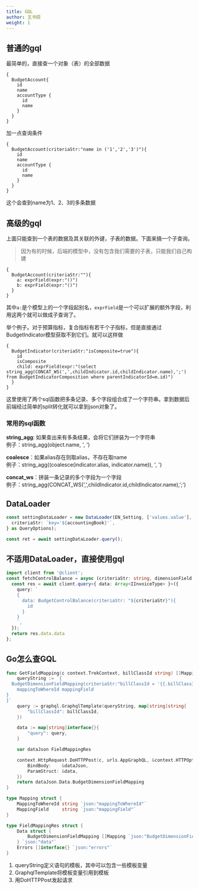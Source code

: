 ```yaml
---
title: GQL
author: 王书硕
weight: 1
---
```

## 普通的gql
最简单的，直接查一个对象（表）的全部数据
```
{
  BudgetAccount{
    id
    name
    accountType {
      id
      name
    }
  }
}
```

加一点查询条件
```
{
  BudgetAccount(criteriaStr:"name in ('1','2','3')"){
    id
    name
    accountType {
      id
      name
    }
  }
}
```
这个会查到name为1、2、3的多条数据

## 高级的gql
上面只能查到一个表的数据及其关联的外键，子表的数据。下面来搞一个子查询。
> 因为有的时候，后端的模型中，没有包含我们需要的子表，只能我们自己构建
```
{
  BudgetAccount(criteriaStr:""){
    a: exprField(expr:"()")
    b: exprField(expr:"()")
  }
}
```
其中`a:`是个模型上的一个字段起别名，`exprField`是一个可以扩展的额外字段，利用这两个就可以做成子查询了。

举个例子。对于预算指标，复合指标有若干个子指标，但是直接通过BudgetIndicator模型获取不到它们。就可以这样做
```
{
  BudgetIndicator(criteriaStr:"isComposite=true"){
    id
    isComposite
    child: exprField(expr:"(select string_agg(CONCAT_WS(',',childIndicator.id,childIndicator.name),';')  from BudgetIndicatorComposition where parentIndicatorId=m.id)")
  }
}
```
这里使用了两个sql函数把多条记录、多个字段组合成了一个字符串。拿到数据后前端经过简单的split转化就可以拿到json对象了。

### 常用的sql函数
**string_agg**: 如果查出来有多条结果，会将它们拼装为一个字符串  
例子：string_agg(object.name, ', ')

**coalesce**：如果alias存在则取alias，不存在取name  
例子：string_agg((coalesce(indicator.alias, indicator.name)), ', ')

**concat_ws**：拼装一条记录的多个字段为一个字段  
例子：string_agg(CONCAT_WS(',',childIndicator.id,childIndicator.name),';')


## DataLoader
```ts
const settingDataLoader = new DataLoader(EN_Setting, ['values.value'], {
  criteriaStr: `key='${accountingBook}'`,
} as QueryOptions);

const ret = await settingDataLoader.query();
```

## 不适用DataLoader，直接使用gql
```ts
import client from '@client';
const fetchControlBalance = async (criteriaStr: string, dimensionField: string[]) => {
  const res = await client.query<{ data: Array<IInvoiceType> }>({
    query: `
    {
      data: BudgetControlBalance(criteriaStr: "${criteriaStr}"){
        id
      }
    }
    `,
  });
  return res.data.data
};
```

## Go怎么查GQL
```go
func GetFieldMapping(c context.TrekContext, billClassId string) []Mapping {
	queryString := `{
  BudgetDimensionFieldMapping(criteriaStr:"billClassId = '{{.billClassId}}' and dimensionId = 'FinancialOrg'"){
    mappingToWhereId mappingField
}
}`
	query := graphql.GraphqlTemplate(queryString, map[string]string{
		"billClassId": billClassId,
	})

	data := map[string]interface{}{
		"query": query,
	}

	var dataJson FieldMappingRes

	context.HttpRequest.DoHTTPPost(c, urls.AppGraphQL, &context.HTTPOptions{
		BindBody:    &dataJson,
		ParamStruct: &data,
	})
	return dataJson.Data.BudgetDimensionFieldMapping
}

type Mapping struct {
	MappingToWhereId string `json:"mappingToWhereId"`
	MappingField     string `json:"mappingField"`
}

type FieldMappingRes struct {
	Data struct {
		BudgetDimensionFieldMapping []Mapping `json:"BudgetDimensionFieldMapping"`
	} `json:"data"`
	Errors []interface{} `json:"errors"`
}
```
1. queryString定义语句的模板，其中可以包含一些模板变量
2. GraphqlTemplate将模板变量引用到模板
3. 用DoHTTPPost发起请求